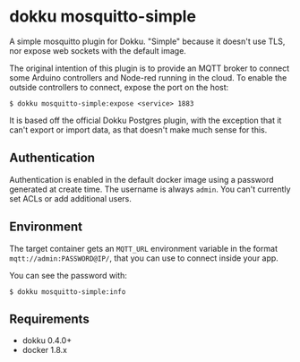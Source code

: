 # dokku mosquitto-simple

A simple mosquitto plugin for Dokku. "Simple" because it doesn't use TLS,
nor expose web sockets with the default image.

The original intention of this plugin is to provide an MQTT broker
to connect some Arduino controllers and Node-red running in the cloud.
To enable the outside controllers to connect, expose the port on the host:

    $ dokku mosquitto-simple:expose <service> 1883

It is based off the official Dokku Postgres plugin, with the exception
that it can't export or import data, as that doesn't make much sense for
this.

## Authentication

Authentication is enabled in the default docker image using a password
generated at create time. The username is always `admin`. You can't currently
set ACLs or add additional users.

## Environment

The target container gets an `MQTT_URL` environment variable in the format
`mqtt://admin:PASSWORD@IP/`, that you can use to connect inside your app.

You can see the password with:

    $ dokku mosquitto-simple:info

## Requirements

- dokku 0.4.0+
- docker 1.8.x

